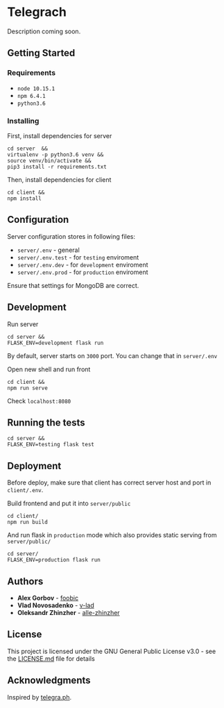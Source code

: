 # Telegrach

Description coming soon.

## Getting Started

### Requirements
- `node 10.15.1`
- `npm 6.4.1`
- `python3.6`


### Installing

First, install dependencies for server 

```
cd server  &&  
virtualenv -p python3.6 venv &&
source venv/bin/activate && 
pip3 install -r requirements.txt
```

Then, install dependencies for client 

```
cd client && 
npm install
```

## Configuration

Server configuration stores in following files:
- `server/.env` - general
- `server/.env.test` - for `testing` enviroment
- `server/.env.dev` - for `development` enviroment
- `server/.env.prod` - for `production` enviroment

Ensure that settings for MongoDB are correct.

## Development

Run server
```
cd server && 
FLASK_ENV=development flask run 
```
By default, server starts on `3000` port. You can change that in `server/.env`

Open new shell and run front
```
cd client && 
npm run serve
```

Check `localhost:8080` 

## Running the tests

```
cd server &&
FLASK_ENV=testing flask test
```

## Deployment

Before deploy, make sure that client has correct server host and port in `client/.env`.  

Build frontend and put it into `server/public`
```
cd client/
npm run build
```

And run flask in `production` mode which also provides static serving from `server/public/`
```
cd server/
FLASK_ENV=production flask run
```

## Authors

* **Alex Gorbov** - [foobic](https://github.com/foobic)
* **Vlad Novosadenko** - [v-lad](https://github.com/v-lad)
* **Oleksandr Zhinzher** - [alle-zhinzher](https://github.com/alle-zhinzher)

## License

This project is licensed under the GNU General Public License v3.0 - see the [LICENSE.md](LICENSE.md) file for details

## Acknowledgments
Inspired by [telegra.ph](https://telegra.ph).

